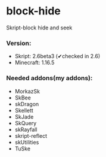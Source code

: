 # block-hide
Skript-block hide and seek  

### Version:
- Skript: 2.6beta3 (✔checked in 2.6)
- Minecraft: 1.16.5

### Needed addons(my addons):
  - MorkazSk
  - SkBee
  - skDragon
  - Skellett
  - SkJade
  - SkQuery
  - skRayfall
  - skript-reflect
  - skUtilities
  - TuSke
